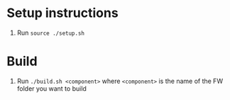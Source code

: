 # Setup instructions
1. Run `source ./setup.sh`

# Build
1. Run `./build.sh <component>` where `<component>` is the name of the FW folder you want to build